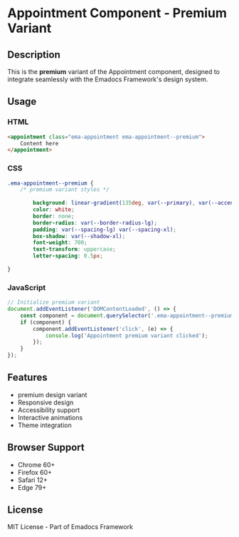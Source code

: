 # Appointment Component - Premium Variant

## Description
This is the **premium** variant of the Appointment component, designed to integrate seamlessly with the Emadocs Framework's design system.

## Usage

### HTML
```html
<appointment class="ema-appointment ema-appointment--premium">
    Content here
</appointment>
```

### CSS
```css
.ema-appointment--premium {
    /* premium variant styles */
    
        background: linear-gradient(135deg, var(--primary), var(--accent));
        color: white;
        border: none;
        border-radius: var(--border-radius-lg);
        padding: var(--spacing-lg) var(--spacing-xl);
        box-shadow: var(--shadow-xl);
        font-weight: 700;
        text-transform: uppercase;
        letter-spacing: 0.5px;
    
}
```

### JavaScript
```javascript
// Initialize premium variant
document.addEventListener('DOMContentLoaded', () => {
    const component = document.querySelector('.ema-appointment--premium');
    if (component) {
        component.addEventListener('click', (e) => {
            console.log('Appointment premium variant clicked');
        });
    }
});
```

## Features
- premium design variant
- Responsive design
- Accessibility support
- Interactive animations
- Theme integration

## Browser Support
- Chrome 60+
- Firefox 60+
- Safari 12+
- Edge 79+

## License
MIT License - Part of Emadocs Framework
